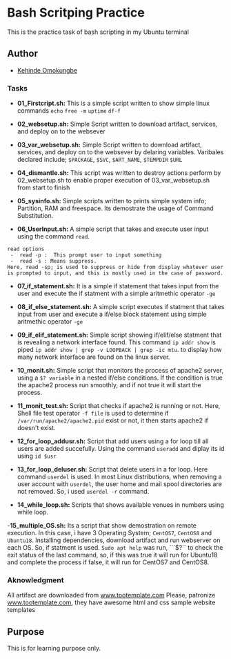 # Bash Scritping Practice

This is the practice task of bash scripting  in my Ubuntu terminal 

## Author

- [Kehinde Omokungbe](https://www.github.com/OK-CodeClinic)
### Tasks
- **01_Firstcript.sh:** This is a simple script written to show simple linux commands 
```echo``` ```free -m``` ```uptime``` ```df-f```
- **02_websetup.sh:** Simple Script written to download artifact, services, and deploy on to the websever

- **03_var_websetup.sh:** Simple Script written to download artifact, services, and deploy on to the websever by delaring variables. Varibales declared include; ```$PACKAGE```, ```$SVC```, ```$ART_NAME```, ```$TEMPDIR``` ```$URL```

- **04_dismantle.sh:** This script was written to destroy actions perform by 02_websetup.sh to enable proper execution of 03_var_websetup.sh from start to finish

- **05_sysinfo.sh:** Simple scripts written to prints simple system info; Partition, RAM and freespace. Its demostrate the usage of Command Substitution.

- **06_UserInput.sh:** A simple script that takes and execute user input using the command ```read```.
```
read options
 -  read -p :  This prompt user to input something
 -  read -s : Means suppress. 
Here, read -sp; is used to suppress or hide from display whatever user is prompted to input, and this is mostly used in the case of password.
```
- **07_if_statement.sh:** It is a simple if statement that takes input from the user and execute the if statment with a simple aritmethic operator ```-ge```

- **08_if_else_statement.sh:** A simple script executes if statment that takes input from user and execute a if/else block statement using simple aritmethic operator  ```-ge```

- **09_if_elif_statement.sh:** Simple script showing if/elif/else statment that is revealing a network interface found. This command ```ip addr show``` is piped ```ip addr show | grep -v LOOPBACK | grep -ic mtu```. to display how many network interface are found on the linux server.

- **10_monit.sh:** Simple script that monitors the process of apache2 server, using a ```$? variable``` in a nested if/else conditions. If the condition is true the apache2 process run smoothly, and if not true it will start the process.

- **11_monit_test.sh:** Script that checks if apache2 is running or not. Here, Shell file test operator ```-f file``` is used to determine if ```/var/run/apache2/apache2.pid``` exist or not, it then starts apache2 if doesn't exist.

- **12_for_loop_addusr.sh:** Script that add users using a for loop till all users are added succefully. Using the command ```useradd``` and diplay its id using ```id $usr```

- **13_for_loop_deluser.sh:** Script that delete users in a for loop. Here command ```userdel``` is used. In most Linux distributions, when removing a user account with ```userdel```, the user home and mail spool directories are not removed. So, i used ```userdel -r``` command.

- **14_while_loop.sh:** Scripts that shows available venues in numbers using while loop.

-**15_multiple_OS.sh:** Its a script that show demostration on remote execution. In this case, i have 3 Operating System; ```CentOS7```, ```CentOS8``` and ```Ubuntu18```. Installing dependencies, download artifact and run webserver on each OS. So, if statment is used. ```Sudo apt help``` was run, ```$?`` to check the exit status of the last command, so, if this was true it will run for Ubuntu18 and complete the process if false, it will run for CentOS7 and CentOS8.

### Aknowledgment

All artifact are downloaded from www.tootemplate.com
Please, patronize www.tootemplate.com, they have awesome html and css sample website templates
## Purpose

This is for learning purpose only.

